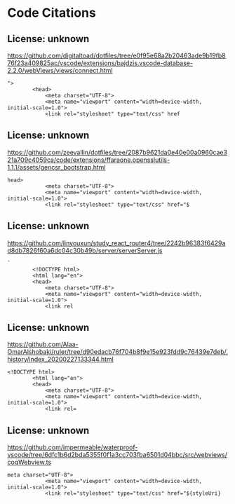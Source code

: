 # Code Citations

## License: unknown
https://github.com/digitaltoad/dotfiles/tree/e0f95e68a2b20463ade9b19fb876f23a409825ac/vscode/extensions/bajdzis.vscode-database-2.2.0/webViews/views/connect.html

```
">
        <head>
            <meta charset="UTF-8">
            <meta name="viewport" content="width=device-width, initial-scale=1.0">
            <link rel="stylesheet" type="text/css" href
```


## License: unknown
https://github.com/zeevallin/dotfiles/tree/2087b9621da0e40e00a0960cae321a709c4059ca/code/extensions/ffaraone.opensslutils-1.1.1/assets/gencsr_bootstrap.html

```
head>
            <meta charset="UTF-8">
            <meta name="viewport" content="width=device-width, initial-scale=1.0">
            <link rel="stylesheet" type="text/css" href="$
```


## License: unknown
https://github.com/linyouxun/study_react_router4/tree/2242b96383f6429ad8db7826f60a6dc04c30b49b/server/serverServer.js

```
`
        <!DOCTYPE html>
        <html lang="en">
        <head>
            <meta charset="UTF-8">
            <meta name="viewport" content="width=device-width, initial-scale=1.0">
            <link rel
```


## License: unknown
https://github.com/Alaa-OmarAlshobaki/ruler/tree/d90edacb76f704b8f9e15e923fdd9c76439e7deb/.history/index_20200227133344.html

```
<!DOCTYPE html>
        <html lang="en">
        <head>
            <meta charset="UTF-8">
            <meta name="viewport" content="width=device-width, initial-scale=1.0">
            <link rel=
```


## License: unknown
https://github.com/impermeable/waterproof-vscode/tree/6dfc1b6d2bda5355f0f1a3cc703fba6501d04bbc/src/webviews/coqWebview.ts

```
meta charset="UTF-8">
            <meta name="viewport" content="width=device-width, initial-scale=1.0">
            <link rel="stylesheet" type="text/css" href="${styleUri}
```

